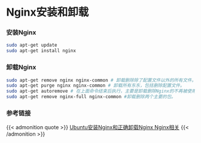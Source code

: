 # Nginx安装和卸载


### 安装Nginx
```sh
sudo apt-get update
sudo apt-get install nginx
```

### 卸载Nginx
```sh
sudo apt-get remove nginx nginx-common # 卸载删除除了配置文件以外的所有文件。
sudo apt-get purge nginx nginx-common # 卸载所有东东，包括删除配置文件。
sudo apt-get autoremove # 在上面命令结束后执行，主要是卸载删除Nginx的不再被使用的依赖包。
sudo apt-get remove nginx-full nginx-common #卸载删除两个主要的包。　　
```

### 参考链接

{{< admonition quote >}}
[Ubuntu安装Nginx和正确卸载Nginx Nginx相关](https://www.cnblogs.com/zhaoyingjie/p/6840616.html)
{{< /admonition >}}




